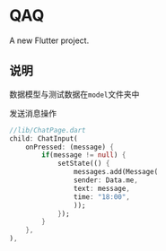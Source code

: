 # QAQ

A new Flutter project.

## 说明

数据模型与测试数据在`model`文件夹中

发送消息操作
```dart
//lib/ChatPage.dart
child: ChatInput(
    onPressed: (message) {
        if(message != null) {
            setState(() {
                messages.add(Message(
                sender: Data.me,
                text: message,
                time: "18:00",
                ));
            });
        }
    },
),
```
